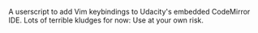A userscript to add Vim keybindings to Udacity's embedded CodeMirror IDE.
Lots of terrible kludges for now: Use at your own risk.
